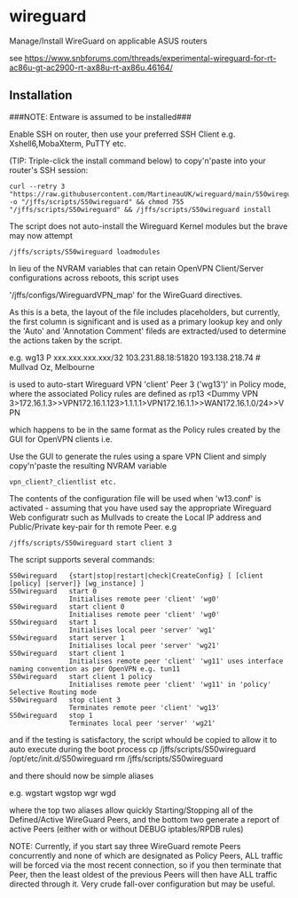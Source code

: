 # wireguard
Manage/Install WireGuard on applicable ASUS routers

see https://www.snbforums.com/threads/experimental-wireguard-for-rt-ac86u-gt-ac2900-rt-ax88u-rt-ax86u.46164/

## Installation ##

###NOTE: Entware is assumed to be installed###

Enable SSH on router, then use your preferred SSH Client e.g. Xshell6,MobaXterm, PuTTY etc.

(TIP: Triple-click the install command below) to copy'n'paste into your router's SSH session:
    
    curl --retry 3 "https://raw.githubusercontent.com/MartineauUK/wireguard/main/S50wireguard" -o "/jffs/scripts/S50wireguard" && chmod 755 "/jffs/scripts/S50wireguard" && /jffs/scripts/S50wireguard install


The script does not auto-install the Wireguard Kernel modules but the brave may now attempt
     
    /jffs/scripts/S50wireguard loadmodules

In lieu of the NVRAM variables that can retain OpenVPN Client/Server configurations across reboots, this script uses 

'/jffs/configs/WireguardVPN_map' for the WireGuard directives.

As this is a beta, the layout of the file includes placeholders, but currently, the first column is significant and is used as a primary lookup key and only the 'Auto' and 'Annotation Comment' fileds are extracted/used to determine the actions taken by the script.

e.g.
    wg13    P      xxx.xxx.xxx.xxx/32    103.231.88.18:51820    193.138.218.74    # Mullvad Oz, Melbourne

is used to auto-start Wireguard VPN 'client' Peer 3 ('wg13')' in Policy mode, where the associated Policy rules are defined as
    rp13    <Dummy VPN 3>172.16.1.3>>VPN<Plex>172.16.1.123>1.1.1.1>VPN<Router>172.16.1.1>>WAN<All LAN>172.16.1.0/24>>VPN

which happens to be in the same format as the Policy rules created by the GUI for OpenVPN clients i.e.

Use the GUI to generate the rules using a spare VPN Client and simply copy'n'paste the resulting NVRAM variable

    vpn_client?_clientlist etc.
    
The contents of the configuration file will be used when 'w13.conf' is activated - assuming that you have used say the appropriate Wireguard Web configuratr such as Mullvads to create the Local IP address and Public/Private key-pair for th remote Peer.
 e.g
 
    /jffs/scripts/S50wireguard start client 3
    
 The script supports several commands:
    
    S50wireguard   {start|stop|restart|check|CreateConfig} [ [client [policy] |server]} [wg_instance] ]
    S50wireguard   start 0
                   Initialises remote peer 'client' 'wg0'
    S50wireguard   start client 0
                   Initialises remote peer 'client' 'wg0'
    S50wireguard   start 1
                   Initialises local peer 'server' 'wg1'
    S50wireguard   start server 1
                   Initialises local peer 'server' 'wg21'
    S50wireguard   start client 1
                   Initialises remote peer 'client' 'wg11' uses interface naming convention as per OpenVPN e.g. tun11
    S50wireguard   start client 1 policy
                   Initialises remote peer 'client' 'wg11' in 'policy' Selective Routing mode
    S50wireguard   stop client 3
                   Terminates remote peer 'client' 'wg13'
    S50wireguard   stop 1
                   Terminates local peer 'server' 'wg21'
                 
and if the testing is satisfactory, the script whould be copied to allow it to auto execute during the boot process
    cp /jffs/scripts/S50wireguard /opt/etc/init.d/S50wireguard
    rm /jffs/scripts/S50wireguard
    
and there should now be simple aliases

e.g.
    wgstart
    wgstop
    wgr
    wgd
    
where the top two aliases allow quickly Starting/Stopping all of the Defined/Active WireGuard Peers, and the bottom two generate a report of active Peers (either with or without DEBUG iptables/RPDB rules)
 
NOTE: Currently, if you start say three WireGuard remote Peers concurrently and none of which are designated as Policy Peers, ALL traffic will be forced via the most recent connection, so if you then terminate that Peer, then the least oldest of the previous Peers will then have ALL traffic directed through it.
Very crude fall-over configuration but may be useful. 



    




    
    
     
